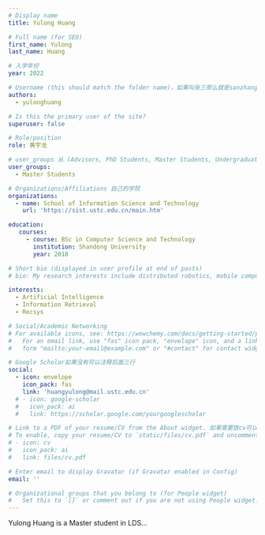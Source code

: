 ```yaml
---
# Display name
title: Yulong Huang

# Full name (for SEO)
first_name: Yulong
last_name: Huang

# 入学年份
year: 2022

# Username (this should match the folder name)，如果叫张三那么就是sanzhang
authors:
  - yulonghuang

# Is this the primary user of the site? 
superuser: false

# Role/position 
role: 黄宇龙

# user_groups 从 (Advisors, PhD Students, Master Students, Undergraduate) 从这四个里面选
user_groups:
  - Master Students

# Organizations/Affiliations 自己的学院
organizations:
  - name: School of Information Science and Technology
    url: 'https://sist.ustc.edu.cn/main.htm'

education:
   courses:
     - course: BSc in Computer Science and Technology
       institution: Shandong University
       year: 2018

# Short bio (displayed in user profile at end of posts)
# bio: My research interests include distributed robotics, mobile computing and programmable matter.

interests:
  - Artificial Intelligence
  - Information Retrieval
  - Recsys

# Social/Academic Networking
# For available icons, see: https://wowchemy.com/docs/getting-started/page-builder/#icons
#   For an email link, use "fas" icon pack, "envelope" icon, and a link in the
#   form "mailto:your-email@example.com" or "#contact" for contact widget.

# Google Scholar如果没有可以注释后面三行
social:
  - icon: envelope
    icon_pack: fas
    link: 'huangyulong@mail.ustc.edu.cn'
  # - icon: google-scholar
  #   icon_pack: ai
  #   link: https://scholar.google.com/yourgooglescholar

# Link to a PDF of your resume/CV from the About widget. 如果需要放cv可以发给我
# To enable, copy your resume/CV to `static/files/cv.pdf` and uncomment the lines below.
# - icon: cv
#   icon_pack: ai
#   link: files/cv.pdf

# Enter email to display Gravatar (if Gravatar enabled in Config)
email: ''

# Organizational groups that you belong to (for People widget)
#   Set this to `[]` or comment out if you are not using People widget.
---
```


Yulong Huang is a Master student in LDS...
